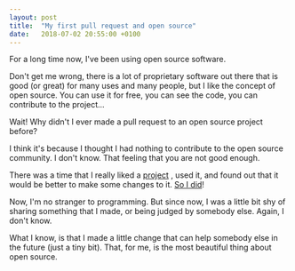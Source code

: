 ```yaml
---
layout: post
title:  "My first pull request and open source"
date:   2018-07-02 20:55:00 +0100
---
```

For a long time now, I've been using open source software.

Don't get me wrong, there is a lot of proprietary software out there that is good (or great) for many uses and many people, but I like the concept of open source. You can use it for free, you can see the code, you can contribute to the project...

Wait! Why didn't I ever made a pull request to an open source project before?

I think it's because I thought I had nothing to contribute to the open source community. I don't know. That feeling that you are not good enough.

There was a time that I really liked a [project](https://github.com/FluentLayout/Cirrious.FluentLayout) , used it, and found out that it would be better to make some changes to it. [So I did](https://github.com/FluentLayout/Cirrious.FluentLayout/pull/48)!

Now, I'm no stranger to programming. But since now, I was a little bit shy of sharing something that I made, or being judged by somebody else. Again, I don't know.

What I know, is that I made a little change that can help somebody else in the future (just a tiny bit). That, for me, is the most beautiful thing about open source.
